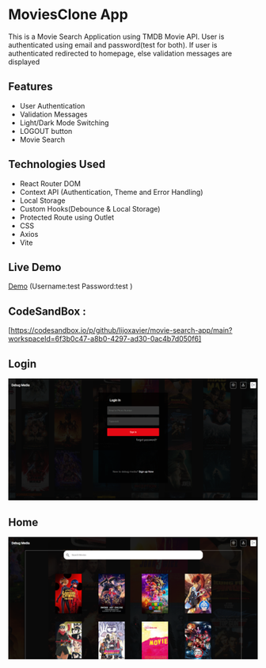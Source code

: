 # MoviesClone App

This is a Movie Search Application using TMDB Movie API. User is authenticated using email and password(test for both). If user is authenticated redirected to homepage, else validation messages are displayed

## Features

- User Authentication
- Validation Messages
- Light/Dark Mode Switching
- LOGOUT button
- Movie Search

## Technologies Used

- React Router DOM
- Context API (Authentication, Theme and Error Handling)
- Local Storage
- Custom Hooks(Debounce & Local Storage)
- Protected Route using Outlet
- CSS
- Axios
- Vite

## Live Demo

[Demo](https://movie-search-fua86dm4o-lijoxavier.vercel.app/login)
(Username:test
Password:test
)

## CodeSandBox :

[https://codesandbox.io/p/github/lijoxavier/movie-search-app/main?workspaceId=6f3b0c47-a8b0-4297-ad30-0ac4b7d050f6]

## Login

<!-- ![movie-login](https://github.com/shincyshnz/MoviesCloneApp/assets/48871950/5c2d469c-4f2b-4f6a-b517-3ee2ad884e02) -->
![movie-login](app-screen-login.png)
## Home

![movie-home](app-screen-home.png)
